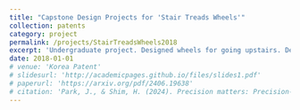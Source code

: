 ```yaml
---
title: "Capstone Design Projects for 'Stair Treads Wheels'"
collection: patents
category: project
permalink: /projects/StairTreadsWheels2018
excerpt: 'Undergraduate project. Designed wheels for going upstairs. Developed wheel rotation control.'
date: 2018-01-01
# venue: 'Korea Patent'
# slidesurl: 'http://academicpages.github.io/files/slides1.pdf'
# paperurl: 'https://arxiv.org/pdf/2406.19638'
# citation: 'Park, J., & Shim, H. (2024). Precision matters: Precision-aware ensemble for weakly supervised semantic segmentation. AAAI Workshop.'
---
```


<!-- The contents above will be part of a list of publications, if the user clicks the link for the publication than the contents of section will be rendered as a full page, allowing you to provide more information about the paper for the reader. When publications are displayed as a single page, the contents of the above "citation" field will automatically be included below this section in a smaller font. -->
